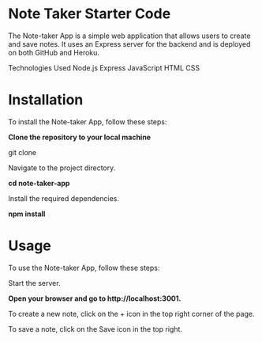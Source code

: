 # Note Taker Starter Code

The Note-taker App is a simple web application that allows users to create and save notes. It uses an Express server for the backend and is deployed on both GitHub and Heroku.

Technologies Used
Node.js
Express
JavaScript
HTML
CSS


# Installation

To install the Note-taker App, follow these steps:

**Clone the repository to your local machine**

git clone <repository-url>


Navigate to the project directory.

**cd note-taker-app**


Install the required dependencies.

**npm install**


# Usage


To use the Note-taker App, follow these steps:

Start the server.

**Open your browser and go to http://localhost:3001.**

To create a new note, click on the + icon in the top right corner of the page.

To save a note, click on the Save icon in the top right.





